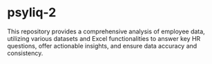 # psyliq-2
This repository provides a comprehensive analysis of employee data, utilizing various datasets and Excel functionalities to answer key HR questions, offer actionable insights, and ensure data accuracy and consistency.
